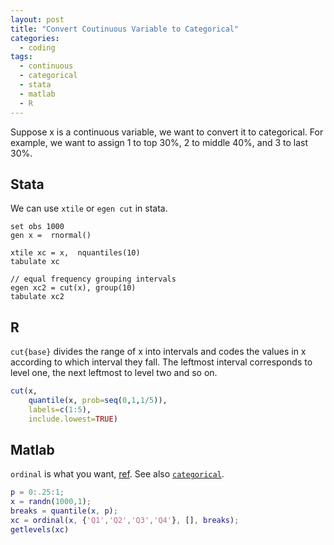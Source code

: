 ```yaml
---
layout: post
title: "Convert Coutinuous Variable to Categorical"
categories:
  - coding
tags:
  - continuous
  - categorical
  - stata
  - matlab
  - R
---
```


Suppose x is a continuous variable, we want to convert it to categorical. For example, we want to assign 1 to top 30%, 2 to middle 40%, and 3 to last 30%.

<!-- more -->

## Stata
We can use `xtile` or `egen cut` in stata.

```
set obs 1000
gen x =  rnormal()

xtile xc = x,  nquantiles(10)
tabulate xc

// equal frequency grouping intervals
egen xc2 = cut(x), group(10)
tabulate xc2
```

## R
`cut{base}` divides the range of x into intervals and codes the values in x according to which interval they fall. The leftmost interval corresponds to level one, the next leftmost to level two and so on.

```R
cut(x, 
    quantile(x, prob=seq(0,1,1/5)), 
    labels=c(1:5), 
    include.lowest=TRUE)
```

## Matlab
`ordinal` is what you want, [ref](http://www.mathworks.cn/cn/help/stats/categorize-numeric-data.html).
See also [`categorical`](http://www.mathworks.cn/cn/help/matlab/matlab_prog/ordinal-categorical-arrays.html).

```matlab
p = 0:.25:1;
x = randn(1000,1);
breaks = quantile(x, p);
xc = ordinal(x, {'Q1','Q2','Q3','Q4'}, [], breaks);
getlevels(xc)
```